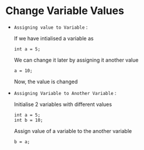 # Change Variable Values

- `Assigning value to Variable` :

  If we have intialised a variable as

      int a = 5;

  We can change it later by assigning it another value
  
      a = 10;
  
  Now, the value is changed

- `Assigning Variable to Another Variable` :

    Initialise 2 variables with different values

      int a = 5;
      int b = 10;

    Assign value of a variable to the another variable

      b = a;
